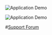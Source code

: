 ![Application Demo](http://i.imgur.com/ot98KlD.png)

![Application Demo](http://i.imgur.com/in4dBOc.png)

#[Support Forum](http://www.pogobot.xyz)
